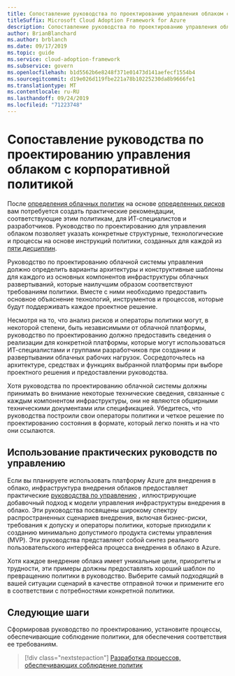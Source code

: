 ```yaml
---
title: Сопоставление руководства по проектированию управления облаком с корпоративной политикой
titleSuffix: Microsoft Cloud Adoption Framework for Azure
description: Сопоставление руководства по проектированию управления облаком с корпоративной политикой
author: BrianBlanchard
ms.author: brblanch
ms.date: 09/17/2019
ms.topic: guide
ms.service: cloud-adoption-framework
ms.subservice: govern
ms.openlocfilehash: b1d5562b6e8248f371e01473d141aefecf1554b4
ms.sourcegitcommit: d19e026d119fbe221a78b10225230da8b9666fe1
ms.translationtype: MT
ms.contentlocale: ru-RU
ms.lasthandoff: 09/24/2019
ms.locfileid: "71223748"
---
```

# <a name="align-your-cloud-governance-design-guide-with-corporate-policy"></a>Сопоставление руководства по проектированию управления облаком с корпоративной политикой

После [определения облачных политик](./policy-definition.md) на основе [определенных рисков](./business-risk.md) вам потребуется создать практические рекомендации, соответствующие этим политикам, для ИТ-специалистов и разработчиков. Руководство по проектированию для управления облаком позволяет указать конкретные структурные, технологические и процессы на основе инструкций политики, созданных для каждой из [пяти дисциплин](../governance-disciplines.md).

Руководство по проектированию облачной системы управления должно определить варианты архитектуры и конструктивные шаблоны для каждого из основных компонентов инфраструктуры облачных развертываний, которые наилучшим образом соответствуют требованиям политики. Вместе с ними необходимо предоставить основное объяснение технологий, инструментов и процессов, которые будут поддерживать каждое проектное решение.

Несмотря на то, что анализ рисков и операторы политики могут, в некоторой степени, быть независимыми от облачной платформы, руководство по проектированию должно предоставить сведения о реализации для конкретной платформы, которые могут использоваться ИТ-специалистами и группами разработчиков при создании и развертывании облачных рабочих нагрузок. Сосредоточьтесь на архитектуре, средствах и функциях выбранной платформы при выборе проектного решения и предоставлении руководства.

Хотя руководства по проектированию облачной системы должны принимать во внимание некоторые технические сведения, связанные с каждым компонентом инфраструктуры, они не являются обширными техническими документами или спецификацией. Убедитесь, что руководства построили свои операторы политики и четкое решение по проектированию состояния в формате, который легко понять и на что они ссылаются.

<!-- markdownlint-enable MD033 -->

## <a name="using-the-actionable-governance-guides"></a>Использование практических руководств по управлению

Если вы планируете использовать платформу Azure для внедрения в облако, инфраструктура внедрения облаков предоставляет практические [руководства по управлению](../guides/index.md) , иллюстрирующие добавочный подход к модели управления инфраструктуры внедрения в облако. Эти руководства посвящены широкому спектру распространенных сценариев внедрения, включая бизнес-риски, требования к допуску и операторы политики, которые приходили к созданию минимально допустимого продукта системы управления (MVP). Эти руководства представляют собой синтез реального пользовательского интерфейса процесса внедрения в облако в Azure.

Хотя каждое внедрение облака имеет уникальные цели, приоритеты и трудности, эти примеры должны предоставлять хороший шаблон по превращению политики в руководство. Выберите самый подходящий в вашей ситуации сценарий в качестве отправной точки и примените его в соответствии с потребностями конкретной политики.

## <a name="next-steps"></a>Следующие шаги

Сформировав руководство по проектированию, установите процессы, обеспечивающие соблюдение политики, для обеспечения соответствия ее требованиям.

> [!div class="nextstepaction"]
> [Разработка процессов, обеспечивающих соблюдение политик](./processes.md)
